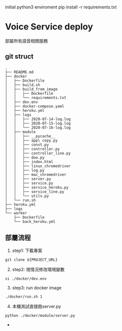 initial python3 enviroment
pip install -r requirements.txt

# Voice Service deploy

部屬所有語音相關服務

## git struct 
```
.
├── README.md
├── docker
│   ├── Dockerfile
│   ├── build.sh
│   ├── build_from_image
│   │   ├── Dockerfile
│   │   └── requirements.txt
│   ├── dev.env
│   ├── docker-compose.yaml
│   ├── heroku.yml
│   ├── logs
│   │   ├── 2020-07-14-log.log
│   │   ├── 2020-07-15-log.log
│   │   └── 2020-07-16-log.log
│   ├── module
│   │   ├── __pycache__
│   │   ├── app\ copy.py
│   │   ├── const.py
│   │   ├── controller.py
│   │   ├── controller_line.py
│   │   ├── dao.py
│   │   ├── index.html
│   │   ├── linux_chromedriver
│   │   ├── log.py
│   │   ├── mac_chromedriver
│   │   ├── server.py
│   │   ├── service.py
│   │   ├── service_heroku.py
│   │   ├── service_line.py
│   │   └── utils.py
│   └── run.sh
├── heroku.yml
├── logs
└── worker
    ├── Dockerfile
    └── back_heroku.yml
```

## 部屬流程

1. step1: 下載專案
```
git clone ${PROJECT_URL}
```
2. step2: 視情況修改環境變數
```
vi ./docker/dev.env
```
3. step3: run docker image
```
./docker/run.sh 1
```
4. 本機測試直接跑server.py
```
python ./docker/module/server.py
```
- 